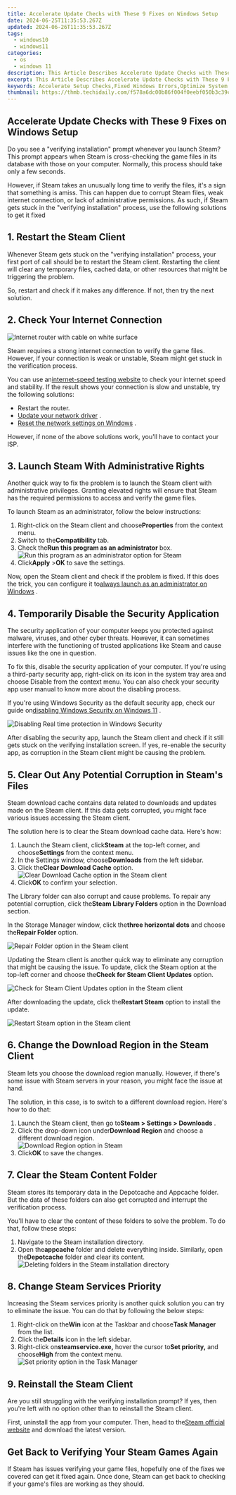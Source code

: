 ```yaml
---
title: Accelerate Update Checks with These 9 Fixes on Windows Setup
date: 2024-06-25T11:35:53.267Z
updated: 2024-06-26T11:35:53.267Z
tags:
  - windows10
  - windows11
categories:
  - os
  - windows 11
description: This Article Describes Accelerate Update Checks with These 9 Fixes on Windows Setup
excerpt: This Article Describes Accelerate Update Checks with These 9 Fixes on Windows Setup
keywords: Accelerate Setup Checks,Fixed Windows Errors,Optimize System Update,Windows Setup Tweaks,Quick Windows Repair,Streamline OS Updates,Fix Windows Setup Delays,Enhance PC Boot Speed,Improve Installation Efficiency
thumbnail: https://thmb.techidaily.com/f578a6dc00b86f004f0eebf050b3c39c1e5f0c46ca38580b5c0bd47ee47b9b9c.jpg
---
```


## Accelerate Update Checks with These 9 Fixes on Windows Setup

 Do you see a "verifying installation" prompt whenever you launch Steam? This prompt appears when Steam is cross-checking the game files in its database with those on your computer. Normally, this process should take only a few seconds.

 However, if Steam takes an unusually long time to verify the files, it's a sign that something is amiss. This can happen due to corrupt Steam files, weak internet connection, or lack of administrative permissions. As such, if Steam gets stuck in the "verifying installation" process, use the following solutions to get it fixed

## 1\. Restart the Steam Client

 Whenever Steam gets stuck on the "verifying installation" process, your first port of call should be to restart the Steam client. Restarting the client will clear any temporary files, cached data, or other resources that might be triggering the problem.

 So, restart and check if it makes any difference. If not, then try the next solution.

## 2\. Check Your Internet Connection

![Internet router with cable on white surface](https://static1.makeuseofimages.com/wordpress/wp-content/uploads/2023/01/internet-router-with-cable-on-white-surface.jpg)

 Steam requires a strong internet connection to verify the game files. However, if your connection is weak or unstable, Steam might get stuck in the verification process.

 You can use an[internet-speed testing website](https://www.makeuseof.com/best-free-websites-test-internet-speed/) to check your internet speed and stability. If the result shows your connection is slow and unstable, try the following solutions:

* Restart the router.
* [Update your network driver](https://www.makeuseof.com/tag/update-windows-software-guide/) .
* [Reset the network settings on Windows](https://www.makeuseof.com/reset-network-settings-windows-11/) .

 However, if none of the above solutions work, you'll have to contact your ISP.

## 3\. Launch Steam With Administrative Rights

 Another quick way to fix the problem is to launch the Steam client with administrative privileges. Granting elevated rights will ensure that Steam has the required permissions to access and verify the game files.

To launch Steam as an administrator, follow the below instructions:

1. Right-click on the Steam client and choose**Properties** from the context menu.
2. Switch to the**Compatibility** tab.
3. Check the**Run this program as an administrator** box.  
![Run this program as an administrator option for Steam](https://static1.makeuseofimages.com/wordpress/wp-content/uploads/2023/03/run-this-program-as-an-administrator.jpg)
4. Click**Apply** \>**OK** to save the settings.

 Now, open the Steam client and check if the problem is fixed. If this does the trick, you can configure it to[always launch as an administrator on Windows](https://www.makeuseof.com/tag/always-run-apps-administrator-windows/) .

## 4\. Temporarily Disable the Security Application

 The security application of your computer keeps you protected against malware, viruses, and other cyber threats. However, it can sometimes interfere with the functioning of trusted applications like Steam and cause issues like the one in question.

 To fix this, disable the security application of your computer. If you're using a third-party security app, right-click on its icon in the system tray area and choose Disable from the context menu. You can also check your security app user manual to know more about the disabling process.

 If you're using Windows Security as the default security app, check our guide on[disabling Windows Security on Windows 11](https://www.makeuseof.com/temporarily-disable-windows-security-windows-11/) .

![Disabling Real time protection in Windows Security](https://static1.makeuseofimages.com/wordpress/wp-content/uploads/2023/03/disabling-real-time-protection.jpg)

 After disabling the security app, launch the Steam client and check if it still gets stuck on the verifying installation screen. If yes, re-enable the security app, as corruption in the Steam client might be causing the problem.

## 5\. Clear Out Any Potential Corruption in Steam's Files

 Steam download cache contains data related to downloads and updates made on the Steam client. If this data gets corrupted, you might face various issues accessing the Steam client.

 The solution here is to clear the Steam download cache data. Here's how:

1. Launch the Steam client, click**Steam** at the top-left corner, and choose**Settings** from the context menu.
2. In the Settings window, choose**Downloads** from the left sidebar.
3. Click the**Clear Download Cache** option.  
![Clear Download Cache option in the Steam client](https://static1.makeuseofimages.com/wordpress/wp-content/uploads/2023/03/clear-download-cache-option.jpg)
4. Click**OK** to confirm your selection.

 The Library folder can also corrupt and cause problems. To repair any potential corruption, click the**Steam Library Folders** option in the Download section.

 In the Storage Manager window, click the**three horizontal dots** and choose the**Repair Folder** option.

![Repair Folder option in the Steam client](https://static1.makeuseofimages.com/wordpress/wp-content/uploads/2023/03/repair-folder-option.jpg)

 Updating the Steam client is another quick way to eliminate any corruption that might be causing the issue. To update, click the Steam option at the top-left corner and choose the**Check for Steam Client Updates** option.

![Check for Steam Client Updates option in the Steam client](https://static1.makeuseofimages.com/wordpress/wp-content/uploads/2023/03/check-for-steam-client-updates-option.jpg)

 After downloading the update, click the**Restart Steam** option to install the update.

![Restart Steam option in the Steam client](https://static1.makeuseofimages.com/wordpress/wp-content/uploads/2023/03/restart-steam-option.jpg)

## 6\. Change the Download Region in the Steam Client

 Steam lets you choose the download region manually. However, if there's some issue with Steam servers in your reason, you might face the issue at hand.

 The solution, in this case, is to switch to a different download region. Here's how to do that:

1. Launch the Steam client, then go to**Steam > Settings > Downloads** .
2. Click the drop-down icon under**Download Region** and choose a different download region.  
![Download Region option in Steam](https://static1.makeuseofimages.com/wordpress/wp-content/uploads/2023/03/download-region.jpg)
3. Click**OK** to save the changes.

## 7\. Clear the Steam Content Folder

 Steam stores its temporary data in the Depotcache and Appcache folder. But the data of these folders can also get corrupted and interrupt the verification process.

 You'll have to clear the content of these folders to solve the problem. To do that, follow these steps:

1. Navigate to the Steam installation directory.
2. Open the**appcache** folder and delete everything inside. Similarly, open the**Depotcache** folder and clear its content.  
![Deleting folders in the Steam installation directory](https://static1.makeuseofimages.com/wordpress/wp-content/uploads/2023/03/deleting-folders.jpg)

## 8\. Change Steam Services Priority

 Increasing the Steam services priority is another quick solution you can try to eliminate the issue. You can do that by following the below steps:

1. Right-click on the**Win** icon at the Taskbar and choose**Task Manager** from the list.
2. Click the**Details** icon in the left sidebar.
3. Right-click on**steamservice.exe,** hover the cursor to**Set priority,** and choose**High** from the context menu.  
![Set priority option in the Task Manager](https://static1.makeuseofimages.com/wordpress/wp-content/uploads/2023/03/set-priority.jpg)

## 9\. Reinstall the Steam Client

 Are you still struggling with the verifying installation prompt? If yes, then you're left with no option other than to reinstall the Steam client.

 First, uninstall the app from your computer. Then, head to the[Steam official website](https://store.steampowered.com/) and download the latest version.

## Get Back to Verifying Your Steam Games Again

 If Steam has issues verifying your game files, hopefully one of the fixes we covered can get it fixed again. Once done, Steam can get back to checking if your game's files are working as they should.


<ins class="adsbygoogle"
     style="display:block"
     data-ad-format="autorelaxed"
     data-ad-client="ca-pub-7571918770474297"
     data-ad-slot="1223367746"></ins>



<ins class="adsbygoogle"
     style="display:block"
     data-ad-client="ca-pub-7571918770474297"
     data-ad-slot="8358498916"
     data-ad-format="auto"
     data-full-width-responsive="true"></ins>


